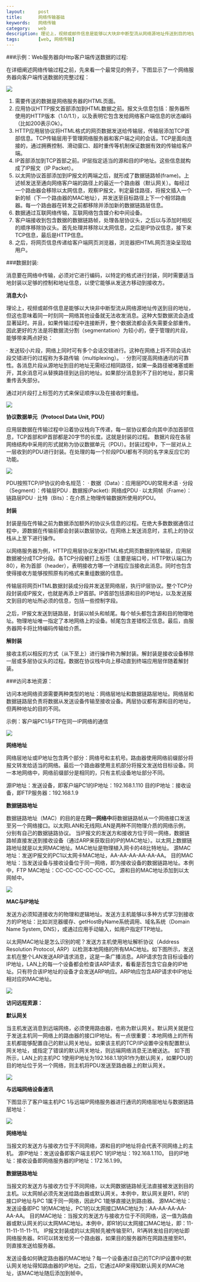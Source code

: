 ```yaml
---
layout:     post
title:      网络传输基础
keywords:   网络传输
category:   web  
description: 理论上，视频或邮件信息是能够以大块非中断型流从网络源地址传送到目的地址，但这也意味着同一时刻同一网络其他设备就无法收发消息。这种大型数据流会造成显著延时。并且，如果传输过程中连接断开，整个数据流都会丢失需要全部重传。因此更好的方法是将数据流分割
tags:		[web, 网络传输]
---
```




###示例：Web服务器向Http客户端传送数据的过程:
 
在详细阐述网络传输过程之前，先来看一个最常见的例子，下图显示了一个网络服务器向客户端传送数据的完整过程：

![](https://community.emc.com/servlet/JiveServlet/downloadImage/2-831148-90202/image002.jpg)

    
1. 需要传送的数据是网络服务器的HTML页面。
2. 应用协议HTTP报文首部添加到HTML数据之前。报文头信息包括：服务器所使用的HTTP版本（1.0/1.1），以及表明它包含发给网络客户端信息的状态编码（比如200表示Ok）。
3. HTTP应用层协议将HTML格式的网页数据发送给传输层，传输层添加TCP首部信息。TCP传输层用于管理网络服务器和客户端之间的会话，TCP是面向连接的，通过拥赛控制、滑动窗口、超时重传等机制保证数据有效的传输给客户端。
4. IP首部添加到TCP首部之前。IP层指定适当的源和目的IP地址。这些信息就构成了IP报文（IP Packet）。
5. 以太网协议首部添加到IP报文的两端之后，就形成了数据链路帧(frame)。上述帧发送至通向网络客户端的路径上的最近一个路由器（默认网关）。每经过一个路由器会移除以太网信息，观察IP报文，判定最佳路径，将报文插入一个新的帧（下一个路由器的MAC地址），并发送至目标路径上下一个相邻路由器。每一个路由器在转发之前都移除并添加新的数据链路层信息。
6. 数据通过互联网络传输，互联网络包含媒介和中间设备。
7. 客户端接收到包含数据的数据链路帧，处理各层协议头，之后以与添加时相反的顺序移除协议头。首先处理并移除以太网信息，之后是IP协议信息，接下来TCP信息，最后是HTTP信息。
8. 之后，将网页信息传递给客户端网页浏览器，浏览器把HTML网页渲染呈现给用户。

###数据封装:
 
消息要在网络中传输，必须对它进行编码，以特定的格式进行封装，同时需要适当地封装以足够的控制和地址信息，以使它能够从发送方移动到接收方。
 
**消息大小**

理论上，视频或邮件信息是能够以大块非中断型流从网络源地址传送到目的地址，但这也意味着同一时刻同一网络其他设备就无法收发消息。这种大型数据流会造成显著延时。并且，如果传输过程中连接断开，整个数据流都会丢失需要全部重传。因此更好的方法是将数据流分割（segmentation）为较小的，便于管理的片段，能够带来两点好处：

· 发送较小片段，网络上同时可有多个会话交错进行。这种在网络上将不同会话片段交错进行的过程称为多路传输（multiplexing）。
· 分割可提高网络通讯的可靠性。各消息片段从源地址到目的地址无需经过相同路径，如果一条路径被堵塞或断开，其余消息可从替换路径到达目的地址。如果部分消息到不了目的地址，那只需重传丢失部分。

通过对片段打上标签的方式来保证顺序以及在接收时重组。

![](https://community.emc.com/servlet/JiveServlet/downloadImage/2-831148-90202/image003.jpg)

**协议数据单元（Protocol Data Unit, PDU）**

应用层数据在传输过程中沿着协议栈向下传递，每一层协议都会向其中添加首部信息，TCP首部和IP首部都是20字节的长度。这就是封装的过程。
数据片段在各层网络结构中采用的形式就称为协议数据单元（PDU）。封装过程中，下一层对从上一层收到的PDU进行封装。在处理的每一个阶段PDU都有不同的名字来反应它的功能。

![](https://community.emc.com/servlet/JiveServlet/downloadImage/2-831148-90203/image004.jpg)

PDU按照TCP/IP协议的命名规范：
· 数据（Data）：应用层PDU的常用术语
· 分段（Segment）：传输层PDU
. 数据报(Packet): 网络成PDU
· 以太网帧（Frame）：链路层PDU
· 比特（Bits）：在介质上物理传输数据所使用的PDU。
 
**封装**

封装是指在传输之前为数据添加额外的协议头信息的过程。在绝大多数数据通信过程中，源数据在传输前都会封装以数层协议。在网络上发送消息时，主机上的协议栈从上至下进行操作。
 
以网络服务器为例，HTTP应用层协议发送HTML格式网页数据到传输层，应用层数据被分成TCP分段。各TCP分段被打上标签（主要是端口号，HTTP默认端口为80），称为首部（header），表明接收方哪一个进程应当接收此消息。同时也包含使得接收方能够按照原有的格式来重组数据的信息。
 
传输层将网页HTML数据封装成分段并发送至网络层，执行IP层协议。整个TCP分段封装成IP报文，也就是再添上IP首部。IP首部包括源和目的IP地址，以及发送报文到目的地址所必须的信息，包括一些控制字段。
 
之后，IP报文发送到链路层，封装以帧头和帧尾。每个帧头都包含源和目的物理地址。物理地址唯一指定了本地网络上的设备。帧尾包含差错校正信息。最后，由服务器网卡将比特编码传输给介质。  
 
**解封装**

接收主机以相反的方式（从下至上）进行操作称为解封装。解封装是接收设备移除一层或多层协议头的过程。数据在协议栈中向上移动直到终端应用层伴随着解封装。
 
###访问本地资源：
 
访问本地网络资源需要两种类型的地址：网络层地址和数据链路层地址。网络层和数据链路层负责将数据从发送设备传输至接收设备。两层协议都有源和目的地址，但两种地址的目的不同。
 
示例：客户端PC1与FTP在同一IP网络的通信

![](https://community.emc.com/servlet/JiveServlet/downloadImage/2-831148-90204/image005.jpg)

**网络地址**

网络层地址或IP地址包含两个部分：网络号和主机号。路由器使用网络前缀部分将报文转发给适当的网络。最后一个路由器使用主机部分将报文发送给目标设备。同一本地网络中，网络前缀部分是相同的，只有主机设备地址部分不同。

源IP地址：发送设备，即客户端PC1的IP地址：192.168.1.110
目的IP地址：接收设备，即FTP服务器：192.168.1.9
 
**数据链路地址**

数据链路地址（MAC）的目的是在**同一网络中**将数据链路帧从一个网络接口发送至另一个网络接口。以太网LAN和无线网LAN是两种不同物理介质的网络示例，分别有自己的数据链路协议。
当IP报文的发送方和接收方位于同一网络，数据链路帧直接发送到接收设备（通过ARP来获取目的IP的MAC地址）。以太网上数据链路地址就是以太网MAC地址。MAC地址是物理植入网卡的48比特地址。
源MAC地址：发送IP报文的PC1以太网卡MAC地址，AA-AA-AA-AA-AA-AA。
目的MAC地址：当发送设备与接收设备位于同一网络，即为接收设备的数据链路地址。本例中，FTP MAC地址：CC-CC-CC-CC-CC-CC。
源和目的MAC地址添加到以太网帧中。

![](https://community.emc.com/servlet/JiveServlet/downloadImage/2-831148-90205/image006.jpg)

**MAC与IP地址**

发送方必须知道接收方的物理和逻辑地址。发送方主机能够以多种方式学习到接收方的IP地址：比如浏览器缓存、getHostByName系统调用、域名系统（Domain Name System, DNS），或通过应用手动输入，如用户指定FTP地址。
 
以太网MAC地址是怎么识别的呢？发送方主机使用地址解析协议（Address Resolution Protocol, ARP）以检测本地网络的所有MAC地址。如下图所示，发送主机在整个LAN发送ARP请求消息，这是一条广播消息。ARP请求包含目标设备的IP地址，LAN上的每一个设备都会检查该ARP请求，看看是否包含它自身的IP地址。只有符合该IP地址的设备才会发送ARP响应。ARP响应包含ARP请求中IP地址相对应的MAC地址。

![](https://community.emc.com/servlet/JiveServlet/downloadImage/2-831148-90206/670-270/image007.jpg)


**访问远程资源：**
 
**默认网关**

当主机发送消息到远端网络，必须使用路由器，也称为默认网关。默认网关就是位于发送主机同一网络上的路由器的接口IP地址。有一点很重要：本地网络上的所有主机都能够配置自己的默认网关地址。如果该主机的TCP/IP设置中没有配置默认网关地址，或指定了错误的默认网关地址，则远端网络消息无法被送达。
如下图所示，LAN上的主机PC 1使用IP地址为192.168.1.1的R1作为默认网关，如果PDU的目的地址位于另一个网络，则主机将PDU发送至路由器上的默认网关。


![](https://community.emc.com/servlet/JiveServlet/downloadImage/2-831148-90207/image008.jpg)

**与远端网络设备通讯**

下图显示了客户端主机PC 1与远端IP网络服务器进行通讯的网络层地址与数据链路层地址：

![](https://community.emc.com/servlet/JiveServlet/downloadImage/2-831148-90208/image009.jpg)
 
**网络地址**

当报文的发送方与接收方位于不同网络，源和目的IP地址将会代表不同网络上的主机。
源IP地址：发送设备即客户端主机PC 1的IP地址：192.168.1.110。
目的IP地址：接收设备即网络服务器的IP地址：172.16.1.99。
 
**数据链路地址**

当报文的发送方与接收方位于不同网络，以太网数据链路帧无法直接被发送到目的主机。以太网帧必须先发送给路由器或默认网关。本例中，默认网关是R1，R1的接口IP地址与PC 1属于同一网络，因此PC 1能够直接达到路由器。
源MAC地址：发送设备即PC 1的MAC地址，PC1的以太网接口MAC地址为：AA-AA-AA-AA-AA-AA。
目的MAC地址：当报文的发送方与接收方位于不同网络，这一值为路由器或默认网关的以太网MAC地址。本例中，即R1的以太网接口MAC地址，即：11-11-11-11-11-11。
IP报文封装成的以太网帧先被传输至R1，R1再转发给目的地址即网络服务器。R1可以转发给另一个路由器，如果目的服务器所在网路连接至R1，则直接发送给服务器。
 
发送设备如何确定路由器的MAC地址？每一个设备通过自己的TCP/IP设置中的默认网关地址得知路由器的IP地址。之后，它通过ARP来得知默认网关的MAC地址，该MAC地址随后添加到帧中。


